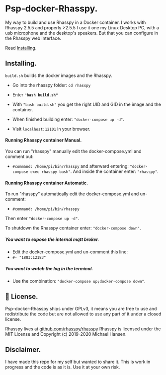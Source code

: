 
# Psp-docker-Rhasspy.

My way to build and use Rhasspy in a Docker container.
I works with Rhasspy 2.5.5 and properly >2.5.5
I use it one my Linux Desktop PC, with a usb microphone and the desktop's speakers.
But that you can configure in the Rhasspy web interface.

Read [Installing](#Installing).

## Installing.
`build.sh` builds the docker images and the Rhasspy.
  - Go into the rhasspy folder: `cd rhasspy`
  - Enter **`"bash build.sh"`**
  - With `"bash build.sh"` you get the right UID and GID in the image and the container.

- When finished building  enter: `"docker-compose up -d"`.
-  Visit `localhost:12101` in your browser.

#### Running Rhasspy container Manual.
You can run "rhasspy" manually edit the docker-compose.yml and comment out:
- `#command: /home/pi/bin/rhasspy`  and afterward entering: `"docker-compose exec rhasspy bash"`.
And inside the container enter: `"rhasspy"`.

#### Running Rhasspy container  Automatic.
To run "rhasspy" automatically edit the docker-compose.yml and un-comment:
- `#command: /home/pi/bin/rhasspy`

Then enter `"docker-compose up -d"`.

To shutdown the Rhasspy container enter: `"docker-compose down"`.

##### You want to expose the internal mqtt broker.
 - Edit the docker-compose.yml and un-comment this line:
- `#- "1883:12183"`

##### You want to watch the log in the terminal.
 - Use the combination:  `"docker-compose up;docker-compose down"`.


## 📜 License.
Psp-docker-Rhasspy ships under GPLv3, it means you are free to use and redistribute the code but are not allowed to use any part of it under a closed license.

Rhasspy lives at [github.com/rhasspy/rhasspy](https://github.com/rhasspy/rhasspy)
Rhasspy is licensed under the MIT License and Copyright (c) 2019-2020 Michael Hansen.

## Disclaimer.
I have made this repo for my self but wanted to share it.
 This is work in progress and the code is as it is.
 Use it at your own risk.
